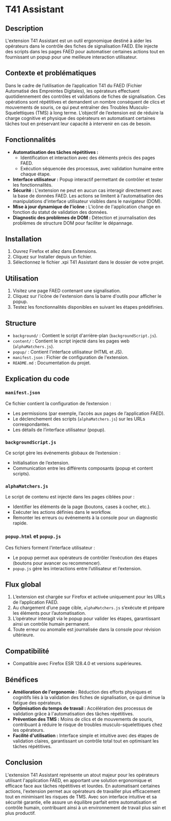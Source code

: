 # T41 Assistant

## Description

L'extension T41 Assistant est un outil ergonomique destiné à aider les opérateurs dans le contrôle des fiches de signalisation FAED. Elle injecte des scripts dans les pages FAED pour automatiser certaines actions tout en fournissant un popup pour une meilleure interaction utilisateur.

## Contexte et problématiques

Dans le cadre de l’utilisation de l’application T41 du FAED (Fichier Automatisé des Empreintes Digitales), les opérateurs effectuent quotidiennement des contrôles et validations de fiches de signalisation. Ces opérations sont répétitives et demandent un nombre conséquent de clics et mouvements de souris, ce qui peut entraîner des Troubles Musculo-Squelettiques (TMS) à long terme. L’objectif de l’extension est de réduire la charge cognitive et physique des opérateurs en automatisant certaines tâches tout en préservant leur capacité à intervenir en cas de besoin.

## Fonctionnalités

- **Automatisation des tâches répétitives :**
  - Identification et interaction avec des éléments précis des pages FAED.
  - Exécution séquencée des processus, avec validation humaine entre chaque étape.
- **Interface utilisateur :** Popup interactif permettant de contrôler et tester les fonctionnalités.
- **Sécurité :** L'extension ne peut en aucun cas interagir directement avec la base de données FAED. Les actions se limitent à l'automatisation des manipulations d'interface utilisateur visibles dans le navigateur (DOM).
- **Mise à jour dynamique de l'icône :** L'icône de l'application change en fonction du statut de validation des données.
- **Diagnostic des problèmes de DOM :** Détection et journalisation des problèmes de structure DOM pour faciliter le dépannage.

## Installation

1. Ouvrez Firefox et allez dans Extensions.
2. Cliquez sur Installer depuis un fichier.
3. Sélectionnez le fichier .xpi T41 Assistant dans le dossier de votre projet.

## Utilisation

1. Visitez une page FAED contenant une signalisation.
2. Cliquez sur l'icône de l'extension dans la barre d'outils pour afficher le popup.
3. Testez les fonctionnalités disponibles en suivant les étapes prédéfinies.

## Structure

- `background/` : Contient le script d'arrière-plan (`backgroundScript.js`).
- `content/` : Contient le script injecté dans les pages web (`alphaMatchers.js`).
- `popup/` : Contient l'interface utilisateur (HTML et JS).
- `manifest.json` : Fichier de configuration de l'extension.
- `README.md` : Documentation du projet.

## Explication du code

### `manifest.json`

Ce fichier contient la configuration de l’extension :

- Les permissions (par exemple, l’accès aux pages de l’application FAED).
- Le déclenchement des scripts (`alphaMatchers.js`) sur les URLs correspondantes.
- Les détails de l’interface utilisateur (popup).

### `backgroundScript.js`

Ce script gère les événements globaux de l’extension :

- Initialisation de l’extension.
- Communication entre les différents composants (popup et content scripts).

### `alphaMatchers.js`

Le script de contenu est injecté dans les pages ciblées pour :

- Identifier les éléments de la page (boutons, cases à cocher, etc.).
- Exécuter les actions définies dans le workflow.
- Remonter les erreurs ou événements à la console pour un diagnostic rapide.

### `popup.html` et `popup.js`

Ces fichiers forment l’interface utilisateur :

- Le popup permet aux opérateurs de contrôler l’exécution des étapes (boutons pour avancer ou recommencer).
- `popup.js` gère les interactions entre l’utilisateur et l’extension.

## Flux global

1. L’extension est chargée sur Firefox et activée uniquement pour les URLs de l’application FAED.
2. Au chargement d’une page cible, `alphaMatchers.js` s’exécute et prépare les éléments pour l’automatisation.
3. L’opérateur interagit via le popup pour valider les étapes, garantissant ainsi un contrôle humain permanent.
4. Toute erreur ou anomalie est journalisée dans la console pour révision ultérieure.

## Compatibilité

- Compatible avec Firefox ESR 128.4.0 et versions supérieures.

## Bénéfices

- **Amélioration de l'ergonomie :** Réduction des efforts physiques et cognitifs liés à la validation des fiches de signalisation, ce qui diminue la fatigue des opérateurs.
- **Optimisation du temps de travail :** Accélération des processus de validation grâce à l'automatisation des tâches répétitives.
- **Prévention des TMS :** Moins de clics et de mouvements de souris, contribuant à réduire le risque de troubles musculo-squelettiques chez les opérateurs.
- **Facilité d'utilisation :** Interface simple et intuitive avec des étapes de validation claires, garantissant un contrôle total tout en optimisant les tâches répétitives.

## Conclusion

L'extension T41 Assistant représente un atout majeur pour les opérateurs utilisant l'application FAED, en apportant une solution ergonomique et efficace face aux tâches répétitives et lourdes. En automatisant certaines actions, l'extension permet aux opérateurs de travailler plus efficacement tout en minimisant les risques de TMS. Avec son interface intuitive et sa sécurité garantie, elle assure un équilibre parfait entre automatisation et contrôle humain, contribuant ainsi à un environnement de travail plus sain et plus productif.
